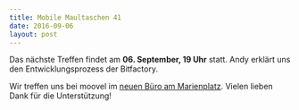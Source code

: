```yaml
---
title: Mobile Maultaschen 41
date: 2016-09-06
layout: post
---
```


Das nächste Treffen findet am **06. September, 19 Uhr** statt. Andy erklärt uns den Entwicklungsprozess der Bitfactory.

Wir treffen uns bei moovel im [neuen Büro am Marienplatz](https://www.google.de/maps/place/Hauptst%C3%A4tter+Str.+149,+70180+Stuttgart/@48.7644413,9.1677958,17z/data=!3m1!4b1!4m2!3m1!1s0x4799db510949fc7b:0xdb8ea86fe4718662?hl=en). Vielen lieben Dank für die Unterstützung!
